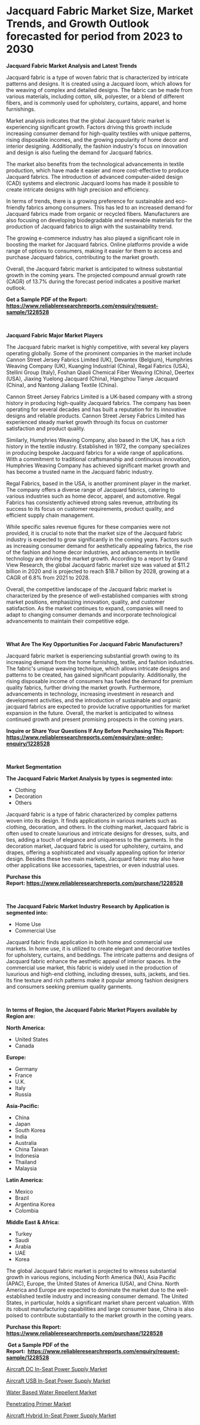 <p><h1>Jacquard Fabric Market Size, Market Trends, and Growth Outlook forecasted for period from 2023 to 2030</h1></p><p><strong>Jacquard Fabric Market Analysis and Latest Trends</strong></p>
<p><p>Jacquard fabric is a type of woven fabric that is characterized by intricate patterns and designs. It is created using a Jacquard loom, which allows for the weaving of complex and detailed designs. The fabric can be made from various materials, including cotton, silk, polyester, or a blend of different fibers, and is commonly used for upholstery, curtains, apparel, and home furnishings.</p><p>Market analysis indicates that the global Jacquard fabric market is experiencing significant growth. Factors driving this growth include increasing consumer demand for high-quality textiles with unique patterns, rising disposable incomes, and the growing popularity of home decor and interior designing. Additionally, the fashion industry's focus on innovation and design is also fueling the demand for Jacquard fabrics.</p><p>The market also benefits from the technological advancements in textile production, which have made it easier and more cost-effective to produce Jacquard fabrics. The introduction of advanced computer-aided design (CAD) systems and electronic Jacquard looms has made it possible to create intricate designs with high precision and efficiency.</p><p>In terms of trends, there is a growing preference for sustainable and eco-friendly fabrics among consumers. This has led to an increased demand for Jacquard fabrics made from organic or recycled fibers. Manufacturers are also focusing on developing biodegradable and renewable materials for the production of Jacquard fabrics to align with the sustainability trend.</p><p>The growing e-commerce industry has also played a significant role in boosting the market for Jacquard fabrics. Online platforms provide a wide range of options to consumers, making it easier for them to access and purchase Jacquard fabrics, contributing to the market growth.</p><p>Overall, the Jacquard fabric market is anticipated to witness substantial growth in the coming years. The projected compound annual growth rate (CAGR) of 13.7% during the forecast period indicates a positive market outlook.</p></p>
<p><strong>Get a Sample PDF of the Report:&nbsp; <a href="https://www.reliableresearchreports.com/enquiry/request-sample/1228528">https://www.reliableresearchreports.com/enquiry/request-sample/1228528</a></strong></p>
<p>&nbsp;</p>
<p><strong>Jacquard Fabric Major Market Players</strong></p>
<p><p>The Jacquard fabric market is highly competitive, with several key players operating globally. Some of the prominent companies in the market include Cannon Street Jersey Fabrics Limited (UK), Devantex (Belgium), Humphries Weaving Company (UK), Kuanging Industrial (China), Regal Fabrics (USA), Stellini Group (Italy), Foshan Qiaoli Chemical Fiber Weaving (China), Deertex (USA), Jiaxing Yuelong Jacquard (China), Hangzhou Tianye Jacquard (China), and Nantong Jialiang Textile (China).</p><p>Cannon Street Jersey Fabrics Limited is a UK-based company with a strong history in producing high-quality Jacquard fabrics. The company has been operating for several decades and has built a reputation for its innovative designs and reliable products. Cannon Street Jersey Fabrics Limited has experienced steady market growth through its focus on customer satisfaction and product quality.</p><p>Similarly, Humphries Weaving Company, also based in the UK, has a rich history in the textile industry. Established in 1972, the company specializes in producing bespoke Jacquard fabrics for a wide range of applications. With a commitment to traditional craftsmanship and continuous innovation, Humphries Weaving Company has achieved significant market growth and has become a trusted name in the Jacquard fabric industry.</p><p>Regal Fabrics, based in the USA, is another prominent player in the market. The company offers a diverse range of Jacquard fabrics, catering to various industries such as home decor, apparel, and automotive. Regal Fabrics has consistently achieved strong sales revenue, attributing its success to its focus on customer requirements, product quality, and efficient supply chain management.</p><p>While specific sales revenue figures for these companies were not provided, it is crucial to note that the market size of the Jacquard fabric industry is expected to grow significantly in the coming years. Factors such as increasing consumer demand for aesthetically appealing fabrics, the rise of the fashion and home decor industries, and advancements in textile technology are driving the market growth. According to a report by Grand View Research, the global Jacquard fabric market size was valued at $11.2 billion in 2020 and is projected to reach $18.7 billion by 2028, growing at a CAGR of 6.8% from 2021 to 2028.</p><p>Overall, the competitive landscape of the Jacquard fabric market is characterized by the presence of well-established companies with strong market positions, emphasizing innovation, quality, and customer satisfaction. As the market continues to expand, companies will need to adapt to changing consumer demands and incorporate technological advancements to maintain their competitive edge.</p></p>
<p>&nbsp;</p>
<p><strong>What Are The Key Opportunities For Jacquard Fabric Manufacturers?</strong></p>
<p><p>Jacquard fabric market is experiencing substantial growth owing to its increasing demand from the home furnishing, textile, and fashion industries. The fabric's unique weaving technique, which allows intricate designs and patterns to be created, has gained significant popularity. Additionally, the rising disposable income of consumers has fueled the demand for premium quality fabrics, further driving the market growth. Furthermore, advancements in technology, increasing investment in research and development activities, and the introduction of sustainable and organic jacquard fabrics are expected to provide lucrative opportunities for market expansion in the future. Overall, the market is anticipated to witness continued growth and present promising prospects in the coming years.</p></p>
<p><strong>Inquire or Share Your Questions If Any Before Purchasing This Report: <a href="https://www.reliableresearchreports.com/enquiry/pre-order-enquiry/1228528">https://www.reliableresearchreports.com/enquiry/pre-order-enquiry/1228528</a></strong></p>
<p>&nbsp;</p>
<p><strong>Market Segmentation</strong></p>
<p><strong>The Jacquard Fabric Market Analysis by types is segmented into:</strong></p>
<p><ul><li>Clothing</li><li>Decoration</li><li>Others</li></ul></p>
<p><p>Jacquard fabric is a type of fabric characterized by complex patterns woven into its design. It finds applications in various markets such as clothing, decoration, and others. In the clothing market, Jacquard fabric is often used to create luxurious and intricate designs for dresses, suits, and ties, adding a touch of elegance and uniqueness to the garments. In the decoration market, Jacquard fabric is used for upholstery, curtains, and drapes, offering a sophisticated and visually appealing option for interior design. Besides these two main markets, Jacquard fabric may also have other applications like accessories, tapestries, or even industrial uses.</p></p>
<p><strong>Purchase this Report:&nbsp;<a href="https://www.reliableresearchreports.com/purchase/1228528">https://www.reliableresearchreports.com/purchase/1228528</a></strong></p>
<p>&nbsp;</p>
<p><strong>The Jacquard Fabric Market Industry Research by Application is segmented into:</strong></p>
<p><ul><li>Home Use</li><li>Commercial Use</li></ul></p>
<p><p>Jacquard fabric finds application in both home and commercial use markets. In home use, it is utilized to create elegant and decorative textiles for upholstery, curtains, and beddings. The intricate patterns and designs of Jacquard fabric enhance the aesthetic appeal of interior spaces. In the commercial use market, this fabric is widely used in the production of luxurious and high-end clothing, including dresses, suits, jackets, and ties. Its fine texture and rich patterns make it popular among fashion designers and consumers seeking premium quality garments.</p></p>
<p>&nbsp;</p>
<p><strong>In terms of Region, the Jacquard Fabric Market Players available by Region are:</strong></p>
<p>
    <p> <strong> North America: </strong>
        <ul>
            <li>United States</li>
            <li>Canada</li>
        </ul>
        </p> 
    <p> <strong> Europe: </strong>
        <ul>
            <li>Germany</li>
            <li>France</li>
            <li>U.K.</li>
            <li>Italy</li>
            <li>Russia</li>
        </ul>
        </p> 
    <p> <strong> Asia-Pacific: </strong>
        <ul>
            <li>China</li>
            <li>Japan</li>
            <li>South Korea</li>
            <li>India</li>
            <li>Australia</li>
            <li>China Taiwan</li>
            <li>Indonesia</li>
            <li>Thailand</li>
            <li>Malaysia</li>
        </ul>
        </p> 
    <p> <strong> Latin America: </strong>
        <ul>
            <li>Mexico</li>
            <li>Brazil</li>
            <li>Argentina Korea</li>
            <li>Colombia</li>
        </ul>
        </p> 
    <p> <strong> Middle East & Africa: </strong>
        <ul>
            <li>Turkey</li>
            <li>Saudi</li>
            <li>Arabia</li>
            <li>UAE</li>
            <li>Korea</li>
        </ul>
    </p>
    </p>
<p><p>The global Jacquard fabric market is projected to witness substantial growth in various regions, including North America (NA), Asia Pacific (APAC), Europe, the United States of America (USA), and China. North America and Europe are expected to dominate the market due to the well-established textile industry and increasing consumer demand. The United States, in particular, holds a significant market share percent valuation. With its robust manufacturing capabilities and large consumer base, China is also poised to contribute substantially to the market growth in the coming years.</p></p>
<p><strong>Purchase this Report: <a href="https://www.reliableresearchreports.com/purchase/1228528">https://www.reliableresearchreports.com/purchase/1228528</a></strong></p>
<p>&nbsp;<strong>Get a Sample PDF of the Report:&nbsp;&nbsp;<a href="https://www.reliableresearchreports.com/enquiry/request-sample/1228528">https://www.reliableresearchreports.com/enquiry/request-sample/1228528</a></strong></p>
<p><strong></strong></p>
<p><p><a href="https://medium.com/@azadyoi012547/aircraft-dc-in-seat-power-supply-market-focuses-on-market-share-size-and-projected-forecast-till-77f698b37d76">Aircraft DC In-Seat Power Supply Market</a></p><p><a href="https://medium.com/@rfadda741254/aircraft-usb-in-seat-power-supply-market-competitive-analysis-market-trends-and-forecast-to-2030-fe46efd0b241">Aircraft USB In-Seat Power Supply Market</a></p><p><a href="https://github.com/YashRP12/Market-Research-Report-List-1/blob/main/water-based-water-repellent-market.md">Water Based Water Repellent Market</a></p><p><a href="https://github.com/Chiragrp24/Market-Research-Report-List-1/blob/main/penetrating-primer-market.md">Penetrating Primer Market</a></p><p><a href="https://medium.com/@adibooy632501/aircraft-hybrid-in-seat-power-supply-market-share-evolution-and-market-growth-trends-2023-2030-6f1d92cd9dcd">Aircraft Hybrid In-Seat Power Supply Market</a></p></p>